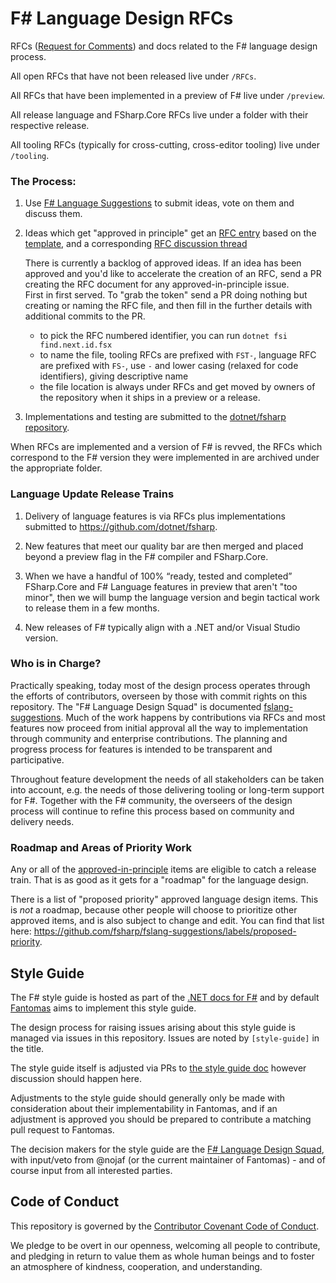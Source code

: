 # F# Language Design RFCs 

RFCs ([Request for Comments](https://en.wikipedia.org/wiki/Request_for_Comments)) and docs related to the F# language design process. 

All open RFCs that have not been released live under `/RFCs`.

All RFCs that have been implemented in a preview of F# live under `/preview`.

All release language and FSharp.Core RFCs live under a folder with their respective release.

All tooling RFCs (typically for cross-cutting, cross-editor tooling) live under `/tooling`.

### The Process:

1. Use [F# Language Suggestions](https://github.com/fsharp/fslang-suggestions) to submit ideas, vote on them and discuss them.

2. Ideas which get "approved in principle" get an [RFC entry](https://github.com/fsharp/fslang-design/tree/master/RFCs) based on the [template](https://github.com/fsharp/fslang-design/blob/master/RFC_template.md), and a corresponding [RFC discussion thread](https://github.com/fsharp/fslang-design/issues)

   There is currently a backlog of approved ideas. If an idea has been approved and you'd
   like to accelerate the creation of an RFC, send a PR creating the RFC document for any approved-in-principle issue.   
   First in first served.  To "grab the token" send a PR doing nothing but creating or naming the RFC file, and
   then fill in the further details with additional commits to the PR.

   * to pick the RFC numbered identifier, you can run `dotnet fsi find.next.id.fsx`
   * to name the file, tooling RFCs are prefixed with `FST-`, language RFC are prefixed with `FS-`, use `-` and lower casing (relaxed for code identifiers), giving descriptive name
   * the file location is always under RFCs and get moved by owners of the repository when it ships in a preview or a release.



3. Implementations and testing are submitted to the [dotnet/fsharp repository](https://github.com/dotnet/fsharp).

When RFCs are implemented and a version of F# is revved, the RFCs which correspond to the F# version they were implemented in are archived under the appropriate folder.

### Language Update Release Trains

1. Delivery of language features is via RFCs plus implementations submitted to https://github.com/dotnet/fsharp.

2. New features that meet our quality bar are then merged and placed beyond a preview flag in the F# compiler and FSharp.Core.

3. When we have a handful of 100% “ready, tested and completed” FSharp.Core and F# Language features in preview that aren't "too minor", then we will bump the language version and begin tactical work to release them in a few  months.

4. New releases of F# typically align with a .NET and/or Visual Studio version.

### Who is in Charge?

Practically speaking, today most of the design process operates through the efforts of contributors, overseen by those with commit rights on this repository. The "F# Language Design Squad" is documented [fslang-suggestions](https://github.com/fsharp/fslang-suggestions).  Much of the work happens by contributions via RFCs and most features now proceed from initial approval all the way to implementation through community and enterprise contributions. The planning and progress process for features is intended to be transparent and participative.

Throughout feature development the needs of all stakeholders can be taken into account, e.g. the needs of those delivering tooling or long-term support for F#. Together with the F# community, the overseers of the design process will continue to refine this process based on community and delivery needs.

### Roadmap and Areas of Priority Work

Any or all of the [approved-in-principle](https://github.com/fsharp/fslang-suggestions/labels/approved-in-principle) items are eligible to catch a release train. That is as good as it gets for a "roadmap" for the language design.

There is a list of "proposed priority" approved language design items.  This is _not_ a roadmap, because other people will choose to prioritize other approved items, and is also subject to change and edit. You can find that list here: https://github.com/fsharp/fslang-suggestions/labels/proposed-priority.

## Style Guide

The F# style guide is hosted as part of the [.NET docs for F#](https://docs.microsoft.com/dotnet/fsharp/style-guide/) and by default [Fantomas](https://github.com/fsprojects/fantomas) aims to implement this style guide.

The design process for raising issues arising about this style guide is managed via issues in this repository.  Issues are noted by `[style-guide]` in the title.

The style guide itself is adjusted via PRs to [the style guide doc](https://github.com/dotnet/docs/blob/main/docs/fsharp/style-guide/formatting.md) however discussion should happen here.

Adjustments to the style guide should generally only be made with consideration about their implementability in Fantomas, and if an adjustment is approved you should be prepared to contribute a matching pull request to Fantomas.

The decision makers for the style guide are the [F# Language Design Squad](https://github.com/fsharp/fslang-suggestions), with input/veto from @nojaf (or the current maintainer of Fantomas) - and of course input from all interested parties.

## Code of Conduct

This repository is governed by the [Contributor Covenant Code of Conduct](https://www.contributor-covenant.org/).

We pledge to be overt in our openness, welcoming all people to contribute, and pledging in return to value them as whole human beings and to foster an atmosphere of kindness, cooperation, and understanding.
